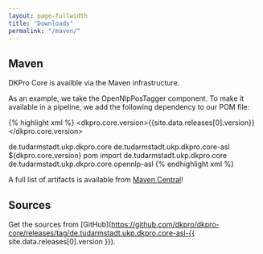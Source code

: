 ```yaml
---
layout: page-fullwidth
title: "Downloads"
permalink: "/maven/"
---
```


## Maven

DKPro Core is availble via the Maven infrastructure.

As an example, we take the OpenNlpPosTagger component. To make it available in a
pipeline, we add the following dependency to our POM file:

{% highlight xml %}
<properties>
  <dkpro.core.version>{{site.data.releases[0].version}}</dkpro.core.version>
</properties>

<dependencyManagement>
  <dependencies>
    <dependency>
      <artifact>de.tudarmstadt.ukp.dkpro.core</artifact>
      <group>de.tudarmstadt.ukp.dkpro.core-asl<group>
      <version>${dkpro.core.version}</version>
      <type>pom</type>
      <scope>import</scope>
    </dependency>
  </dependencies>
</dependencyManagement>

<dependencies>
  <dependency>
    <groupId>de.tudarmstadt.ukp.dkpro.core</groupId>
    <artifactId>de.tudarmstadt.ukp.dkpro.core.opennlp-asl</artifactId>
  </dependency>
</dependencies>
{% endhighlight xml %}

A full list of artifacts is available from [Maven Central][1]! 

## Sources

Get the sources from [GitHub](https://github.com/dkpro/dkpro-core/releases/tag/de.tudarmstadt.ukp.dkpro.core-asl-{{ site.data.releases[0].version }}).

[1]: http://search.maven.org/#search%7Cga%7C1%7Cg%3A%22de.tudarmstadt.ukp.dkpro.core%22%20AND%20v%3A%22{{site.data.releases[0].version}}%22